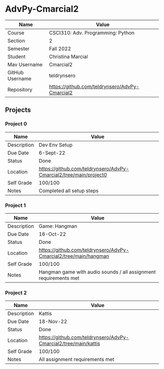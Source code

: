 # AdvPy-Cmarcial2

| Name | Value |
| --- | --- |
| Course | CSCI310: Adv. Programming: Python |
| Section | 2 |
| Semester | Fall 2022 |
| Student | Christina Marcial |
| Mav Username | Cmarcial2 |
| GitHub Username | teldrynsero |
| Repository | https://github.com/teldrynsero/AdvPy-Cmarcial2 |

## Projects

### Project 0

| Name | Value |
| --- | --- |
| Description | Dev Env Setup |
| Due Date | 6-Sept-22 |
| Status | Done |
| Location | https://github.com/teldrynsero/AdvPy-Cmarcial2/tree/main/project0 |
| Self Grade | 100/100 |
| Notes | Completed all setup steps |

### Project 1

| Name | Value |
| --- | --- |
| Description | Game: Hangman |
| Due Date | 16-Oct-22 |
| Status | Done |
| Location | https://github.com/teldrynsero/AdvPy-Cmarcial2/tree/main/hangman |
| Self Grade | 100/100 |
| Notes | Hangman game with audio sounds / all assignment requirements met |

### Project 2

| Name | Value |
| --- | --- |
| Description | Kattis |
| Due Date | 18-Nov-22 |
| Status | Done |
| Location | https://github.com/teldrynsero/AdvPy-Cmarcial2/tree/main/kattis |
| Self Grade | 100/100 |
| Notes | All assignment requirements met |
